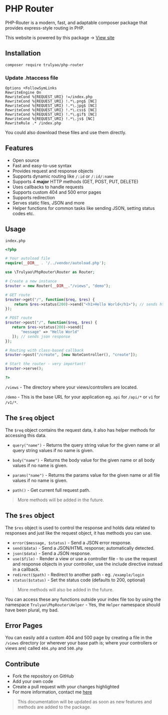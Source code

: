 # PHP Router

PHP-Router is a modern, fast, and adaptable composer package that provides express-style routing in PHP.

This website is powered by this package -> [View site](https://phprouter.herokuapp.com/)

## Installation

```bash
composer require trulyao/php-router
```

### Update .htaccess file

```
Options +FollowSymLinks
RewriteEngine On
RewriteCond %{REQUEST_URI} !=/index.php
RewriteCond %{REQUEST_URI} !.*\.png$ [NC]
RewriteCond %{REQUEST_URI} !.*\.jpg$ [NC]
RewriteCond %{REQUEST_URI} !.*\.css$ [NC]
RewriteCond %{REQUEST_URI} !.*\.gif$ [NC]
RewriteCond %{REQUEST_URI} !.*\.js$ [NC]
RewriteRule .* /index.php
```

You could also download these files and use them directly.

## Features

- Open source
- Fast and easy-to-use syntax
- Provides request and response objects
- Supports dynamic routing like `/:id` or `/:id/:name`
- Supports 4 **major** HTTP methods (GET, POST, PUT, DELETE)
- Uses callbacks to handle requests
- Supports custom 404 and 500 error pages
- Supports redirection
- Serves static files, JSON and more
- Helper functions for common tasks like sending JSON, setting status codes etc.

## Usage

`index.php`

```php
<?php

# Your autoload file
require(__DIR__ . '/../vendor/autoload.php');

use \Trulyao\PhpRouter\Router as Router;

# Create a new instance
$router = new Router(__DIR__."/views", "demo");

# GET route
$router->get("/", function($req, $res) {
    return $res->status(200)->send("<h1>Hello World</h1>"); // sends html response
});

# POST route
$router->post("/", function($req, $res) {
   return $res->status(200)->send([
       "message" => "Hello World"
   ]); // sends json response
});

# Routing with class-based callback
$router->post("/create", [new NoteController(), "create"]);

# Start the router - very important!
$router->serve();

?>
```

`/views` - The directory where your views/controllers are located.

`/demo` - This is the base URL for your application eg. `api` for `/api/*` or `v1` for `/v1/*`.

## The `$req` object

The `$req` object contains the request data, it also has helper methods for accessing this data.

- `query("name")` - Returns the query string value for the given name or all query string values if no name is given.

- `body("name")` - Returns the body value for the given name or all body values if no name is given.

- `params("name")` - Returns the params value for the given name or all file values if no name is given.
- `path()` - Get current full request path.

> More methods will be added in the future.

## The `$res` object

The `$res` object is used to control the response and holds data related to responses and just like the request object, it has methods you can use.

- `error($message, $status)` - Send a JSON error response.
- `send($data)` - Send a JSON/HTML response; automatically detected.
- `json($data)` - Send a JSON response.
- `use($file)` - Render a view or use a controller file - to use the request and response objects in your controller, use the include directive instead in a callback.
- `redirect($path)` - Redirect to another path - eg. `/example/login`
- `status($status)` - Set the status code (defaults to 200, optional)

> More methods will also be added in the future.

You can access these any functions outside your index file too by using the namespace `Trulyao\PhpRouter\Helper` - Yes, the `Helper` namespace should have been plural, my bad.

## Error Pages

You can easily add a custom 404 and 500 page by creating a file in the `/views` directory (or wherever your base path is; where your controllers or views are) called `404.php` and `500.php`

## Contribute

- Fork the repository on GitHub
- Add your own code
- Create a pull request with your changes highlighted
- For more information, contact me [here](https://twitter.com/trulyao)

> This documentation will be updated as soon as new features and methods are added to the package.

